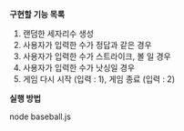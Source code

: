 **구현할 기능 목록**

1. 랜덤한 세자리수 생성
2. 사용자가 입력한 수가 정답과 같은 경우
3. 사용자가 입력한 수가 스트라이크, 볼 일 경우
4. 사용자가 입력한 수가 낫싱일 경우
5. 게임 다시 시작 (입력 : 1), 게임 종료 (입력 : 2)

**실행 방법**

node baseball.js
